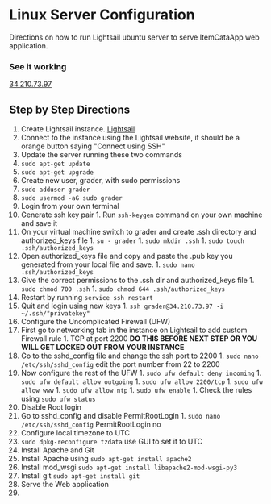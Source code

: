 # Linux Server Configuration
Directions on how to run Lightsail ubuntu server to serve ItemCataApp web application.

### See it working
[34.210.73.97](http://34.210.73.97/)

## Step by Step Directions
1. Create Lightsail instance. [Lightsail](https://lightsail.aws.amazon.com/ls/webapp)
1. Connect to the instance using the Lightsail website, it should be a orange button saying "Connect using SSH"
1. Update the server running these two commands
  1. `sudo apt-get update`
  1. `sudo apt-get upgrade`
1. Create new user, grader, with sudo permissions
  1. `sudo adduser grader`
  1. `sudo usermod -aG sudo grader`
1. Login from your own terminal
  1. Generate ssh key pair
    1. Run `ssh-keygen` command on your own machine and save it
  1. On your virtual machine switch to grader and create .ssh directory and authorized_keys file
    1. `su - grader`
    1. `sudo mkdir .ssh`
    1. `sudo touch .ssh/authorized_keys`
  1. Open authorized_keys file and copy and paste the .pub key you generated from your local file and save.
    1. `sudo nano .ssh/authorized_keys`
  1. Give the correct permissions to the .ssh dir and authorized_keys file
    1. `sudo chmod 700 .ssh`
    1. `sudo chmod 644 .ssh/authorized_keys`
  1. Restart by running `service ssh restart`
  1. Quit and login using new keys
    1. `ssh grader@34.210.73.97 -i ~/.ssh/"privatekey"`
1. Configure the Uncomplicated Firewall (UFW)
  1. First go to networking tab in the instance on Lightsail to add custom Firewall rule
    1. TCP at port 2200 **DO THIS BEFORE NEXT STEP OR YOU WILL GET LOCKED OUT FROM YOUR INSTANCE**
  1. Go to the sshd_config file and change the ssh port to 2200
    1. `sudo nano /etc/ssh/sshd_config` edit the port number from 22 to 2200
  1. Now configure the rest of the UFW
    1. `sudo ufw default deny incoming`
    1. `sudo ufw default allow outgoing`
    1. `sudo ufw allow 2200/tcp`
    1. `sudo ufw allow www`
    1. `sudo ufw allow ntp`
    1. `sudo ufw enable`
    1. Check the rules using `sudo ufw status`
1. Disable Root login
  1. Go to sshd_config and disable PermitRootLogin
    1. `sudo nano /etc/ssh/sshd_config` PermitRootLogin no
1. Configure local timezone to UTC
  1. `sudo dpkg-reconfigure tzdata` use GUI to set it to UTC
1. Install Apache and Git
  1. Install Apache using `sudo apt-get install apache2`
  1. Install mod_wsgi `sudo apt-get install libapache2-mod-wsgi-py3`
  1. Install git `sudo apt-get install git`
1. Serve the Web application
  1. 
